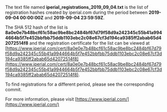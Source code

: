 The text file named **iperial_registrations_2019_09_04.txt** is the list of registration hashes created by iperial.com during the period between **2019-09-04 00:00:00Z** and **2019-09-04 23:59:59Z**.

The SHA 512 hash of the list is **8a0e0e7b48bcf61c58ac9be8bc2484bf67d79f58d9a242345c55b41a9944664b5f7e452bbfbb75ddb1103ebc2c08e67cf3d194ca9385ff2abab65d42072514f8** and the registration certificate for the list can be viewed at [https://www.iperial.com/cert/8a0e0e7b48bcf61c58ac9be8bc2484bf67d79f58d9a242345c55b41a9944664b5f7e452bbfbb75ddb1103ebc2c08e67cf3d194ca9385ff2abab65d42072514f8](https://www.iperial.com/cert/8a0e0e7b48bcf61c58ac9be8bc2484bf67d79f58d9a242345c55b41a9944664b5f7e452bbfbb75ddb1103ebc2c08e67cf3d194ca9385ff2abab65d42072514f8).

To find registrations for a different period, please see the corresponding commit.

For more information, please visit [https://www.iperial.com/](https://www.iperial.com/)
